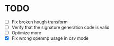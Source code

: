 # TODO
- [ ] Fix broken hough transform
- [ ] Verify that the signature generation code is valid
- [ ] Optimize more
- [X] Fix wrong openmp usage in csv mode
